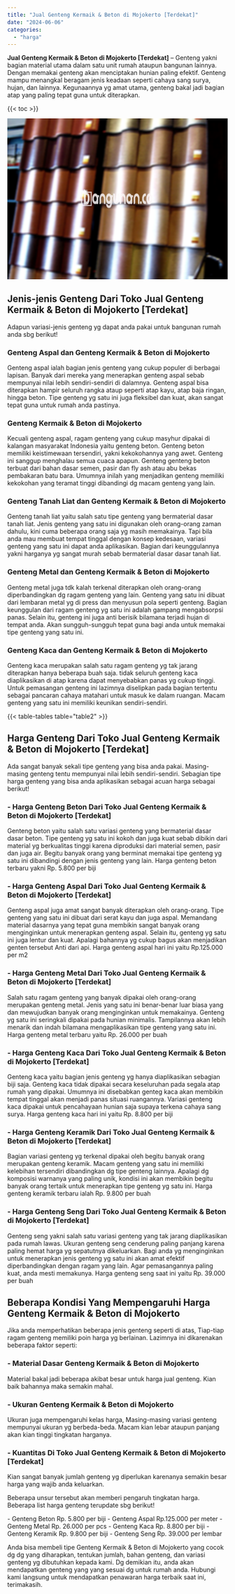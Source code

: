 ```yaml
---
title: "Jual Genteng Kermaik & Beton di Mojokerto [Terdekat]"
date: "2024-06-06"
categories: 
  - "harga"
---
```


**Jual Genteng Kermaik & Beton di Mojokerto \[Terdekat\]** – Genteng yakni bagian material utama dalam satu unit rumah ataupun bangunan lainnya. Dengan memakai genteng akan menciptakan hunian paling efektif. Genteng mampu menangkal beragam jenis keadaan seperti cahaya sang surya, hujan, dan lainnya. Kegunaannya yg amat utama, genteng bakal jadi bagian atap yang paling tepat guna untuk diterapkan.

{{< toc >}}

![Jual Genteng Kermaik & Beton di Mojokerto [Terdekat]](/images/genteng-minimalis-murah14.png)

## Jenis-jenis Genteng Dari Toko Jual Genteng Kermaik & Beton di Mojokerto \[Terdekat\]

Adapun variasi-jenis genteng yg dapat anda pakai untuk bangunan rumah anda sbg berikut!

### Genteng Aspal dan Genteng Kermaik & Beton di Mojokerto

Genteng aspal ialah bagian jenis genteng yang cukup populer di berbagai lapisan. Banyak dari mereka yang menerapkan genteng aspal sebab mempunyai nilai lebih sendiri-sendiri di dalamnya. Genteng aspal bisa diterapkan hampir seluruh rangka ataup seperti atap kayu, atap baja ringan, hingga beton. Tipe genteng yg satu ini juga fleksibel dan kuat, akan sangat tepat guna untuk rumah anda pastinya.

### Genteng Kermaik & Beton di Mojokerto

Kecuali genteng aspal, ragam genteng yang cukup masyhur dipakai di kalangan masyarakat Indonesia yaitu genteng beton. Genteng beton memiliki keistimewaan tersendiri, yakni kekokohannya yang awet. Genteng ini sanggup menghalau semua cuaca apapun. Genteng genteng beton terbuat dari bahan dasar semen, pasir dan fly ash atau abu bekas pembakaran batu bara. Umumnya inilah yang menjadikan genteng memiliki kekokohan yang teramat tinggi dibandingi dg macam genteng yang lain.

### Genteng Tanah Liat dan Genteng Kermaik & Beton di Mojokerto

Genteng tanah liat yaitu salah satu tipe genteng yang bermaterial dasar tanah liat. Jenis genteng yang satu ini digunakan oleh orang-orang zaman dahulu, kini cuma beberapa orang saja yg masih memakainya. Tapi bila anda mau membuat tempat tinggal dengan konsep kedesaan, variasi genteng yang satu ini dapat anda aplikasikan. Bagian dari keunggulannya yakni harganya yg sangat murah sebab bermaterial dasar dasar tanah liat.

### Genteng Metal dan Genteng Kermaik & Beton di Mojokerto

Genteng metal juga tdk kalah terkenal diterapkan oleh orang-orang diperbandingkan dg ragam genteng yang lain. Genteng yang satu ini dibuat dari lembaran metal yg di press dan menyusun pola seperti genteng. Bagian keunggulan dari ragam genteng yg satu ini adalah gampang mengabsorpsi panas. Selain itu, genteng ini juga anti berisik bilamana terjadi hujan di tempat anda. Akan sungguh-sungguh tepat guna bagi anda untuk memakai tipe genteng yang satu ini.

### Genteng Kaca dan Genteng Kermaik & Beton di Mojokerto

Genteng kaca merupakan salah satu ragam genteng yg tak jarang diterapkan hanya beberapa buah saja. tidak seluruh genteng kaca diaplikasikan di atap karena dapat menyebabkan panas yg cukup tinggi. Untuk pemasangan genteng ini lazimnya diselipkan pada bagian tertentu sebagai pancaran cahaya matahari untuk masuk ke dalam ruangan. Macam genteng yang satu ini memiliki keunikan sendiri-sendiri.

{{< table-tables table="table2" >}}

## Harga Genteng Dari Toko Jual Genteng Kermaik & Beton di Mojokerto \[Terdekat\]

Ada sangat banyak sekali tipe genteng yang bisa anda pakai. Masing-masing genteng tentu mempunyai nilai lebih sendiri-sendiri. Sebagian tipe harga genteng yang bisa anda aplikasikan sebagai acuan harga sebagai berikut!

### \- Harga Genteng Beton Dari Toko Jual Genteng Kermaik & Beton di Mojokerto \[Terdekat\]

Genteng beton yaitu salah satu variasi genteng yang bermaterial dasar dasar beton. Tipe genteng yg satu ini kokoh dan juga kuat sebab dibikin dari material yg berkualitas tinggi karena diproduksi dari material semen, pasir dan juga air. Begitu banyak orang yang berminat memakai tipe genteng yg satu ini dibandingi dengan jenis genteng yang lain. Harga genteng beton terbaru yakni Rp. 5.800 per biji

### \- Harga Genteng Aspal Dari Toko Jual Genteng Kermaik & Beton di Mojokerto \[Terdekat\]

Genteng aspal juga amat sangat banyak diterapkan oleh orang-orang. Tipe genteng yang satu ini dibuat dari serat kayu dan juga aspal. Memandang material dasarnya yang tepat guna membikin sangat banyak orang menginginkan untuk menerapkan genteng aspal. Selain itu, genteng yg satu ini juga lentur dan kuat. Apalagi bahannya yg cukup bagus akan menjadikan genten tersebut Anti dari api. Harga genteng aspal hari ini yaitu Rp.125.000 per m2

### \- Harga Genteng Metal Dari Toko Jual Genteng Kermaik & Beton di Mojokerto \[Terdekat\]

Salah satu ragam genteng yang banyak dipakai oleh orang-orang merupakan genteng metal. Jenis yang satu ini benar-benar luar biasa yang dan mewujudkan banyak orang menginginkan untuk memakainya. Genteng yg satu ini seringkali dipakai pada hunian minimalis. Tampilannya akan lebih menarik dan indah bilamana mengaplikasikan tipe genteng yang satu ini. Harga genteng metal terbaru yaitu Rp. 26.000 per buah

### \- Harga Genteng Kaca Dari Toko Jual Genteng Kermaik & Beton di Mojokerto \[Terdekat\]

Genteng kaca yaitu bagian jenis genteng yg hanya diaplikasikan sebagian biji saja. Genteng kaca tidak dipakai secara keseluruhan pada segala atap rumah yang dipakai. Umumnya ini disebabkan genteg kaca akan membikin tempat tinggal akan menjadi panas situasi ruangannya. Variasi genteng kaca dipakai untuk pencahayaan hunian saja supaya terkena cahaya sang surya. Harga genteng kaca hari ini yaitu Rp. 8.800 per biji

### \- Harga Genteng Keramik Dari Toko Jual Genteng Kermaik & Beton di Mojokerto \[Terdekat\]

Bagian variasi genteng yg terkenal dipakai oleh begitu banyak orang merupakan genteng keramik. Macam genteng yang satu ini memiliki kelebihan tersendiri dibandingkan dg tipe genteng lainnya. Apalagi dg komposisi warnanya yang paling unik, kondisi ini akan membikin begitu banyak orang tertaik untuk menerapkan tipe genteng yg satu ini. Harga genteng keramik terbaru ialah Rp. 9.800 per buah

### \- Harga Genteng Seng Dari Toko Jual Genteng Kermaik & Beton di Mojokerto \[Terdekat\]

Genteng seng yakni salah satu variasi genteng yang tak jarang diaplikasikan pada rumah lawas. Ukuran genteng seng cenderung paling panjang karena paling hemat harga yg sepatutnya dikeluarkan. Bagi anda yg menginginkan untuk menerapkan jenis genteng yg satu ini akan amat efektif diperbandingkan dengan ragam yang lain. Agar pemasangannya paling kuat, anda mesti memakunya. Harga genteng seng saat ini yaitu Rp. 39.000 per buah

## Beberapa Kondisi Yang Mempengaruhi Harga Genteng Kermaik & Beton di Mojokerto

Jika anda memperhatikan beberapa jenis genteng seperti di atas, Tiap-tiap ragam genteng memiliki poin harga yg berlainan. Lazimnya ini dikarenakan beberapa faktor seperti:

### \- Material Dasar Genteng Kermaik & Beton di Mojokerto

Material bakal jadi beberapa akibat besar untuk harga jual genteng. Kian baik bahannya maka semakin mahal.

### \- Ukuran Genteng Kermaik & Beton di Mojokerto

Ukuran juga mempengaruhi kelas harga, Masing-masing variasi genteng mempunyai ukuran yg berbeda-beda. Macam kian lebar ataupun panjang akan kian tinggi tingkatan harganya.

### \- Kuantitas Di Toko Jual Genteng Kermaik & Beton di Mojokerto \[Terdekat\]

Kian sangat banyak jumlah genteng yg diperlukan karenanya semakin besar harga yang wajib anda keluarkan.

Beberapa unsur tersebut akan memberi pengaruh tingkatan harga. Beberapa list harga genteng terupdate sbg berikut!

\- Genteng Beton Rp. 5.800 per biji - Genteng Aspal Rp.125.000 per meter - Genteng Metal Rp. 26.000 per pcs - Genteng Kaca Rp. 8.800 per biji - Genteng Keramik Rp. 9.800 per biji - Genteng Seng Rp. 39.000 per lembar

Anda bisa membeli tipe Genteng Kermaik & Beton di Mojokerto yang cocok dg dg yang diharapkan, tentukan jumlah, bahan genteng, dan variasi genteng yg dibutuhkan kepada kami. Dg demikian itu, anda akan mendapatkan genteng yang yang sesuai dg untuk rumah anda. Hubungi kami langsung untuk mendapatkan penawaran harga terbaik saat ini, terimakasih.
